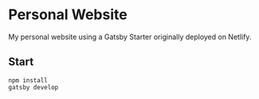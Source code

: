 # Personal Website

My personal website using a Gatsby Starter originally deployed on Netlify.

## Start

`npm install`<br/>
`gatsby develop`
